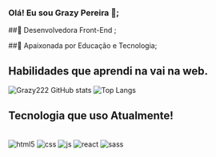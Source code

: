 ### Olá! Eu sou Grazy Pereira 👋;
 ##👀 Desenvolvedora Front-End ;
 
 ##💞️ Apaixonada por Educação e Tecnologia;

## Habilidades que aprendi na vai na web.

![Grazy222 GitHub stats](https://github-readme-stats.vercel.app/api?username=Grazy222&show_icons=true&theme=dracula)
![Top Langs](https://github-readme-stats.vercel.app/api/top-langs/?username=Grazy222&layout=compact)

## Tecnologia que uso Atualmente!
<div style="display:inline_block"><br/>
  <img src="https://img.shields.io/badge/HTML5-E34F26?style=for-the-badge&logo=html5&logoColor=white" align="center" alt="html5"/>
  <img src="https://img.shields.io/badge/CSS3-1572B6?style=for-the-badge&logo=css3&logoColor=white" align="center" alt="css"/>
  <img src="https://img.shields.io/badge/JavaScript-F7DF1E?style=for-the-badge&logo=javascript&logoColor=black" align="center" alt="js"/>
  <img src="https://img.shields.io/badge/React-20232A?style=for-the-badge&logo=react&logoColor=61DAFB" align="center" alt="react"/>
   <img src="https://img.shields.io/badge/Sass-CC6699?style=for-the-badge&logo=sass&logoColor=white" align="center" alt="sass"/> 
</div><br/>




